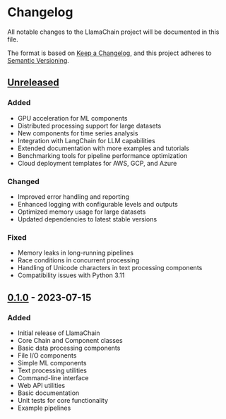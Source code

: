 # Changelog

All notable changes to the LlamaChain project will be documented in this file.

The format is based on [Keep a Changelog](https://keepachangelog.com/en/1.0.0/),
and this project adheres to [Semantic Versioning](https://semver.org/spec/v2.0.0.html).

## [Unreleased]

### Added
- GPU acceleration for ML components
- Distributed processing support for large datasets
- New components for time series analysis
- Integration with LangChain for LLM capabilities
- Extended documentation with more examples and tutorials
- Benchmarking tools for pipeline performance optimization
- Cloud deployment templates for AWS, GCP, and Azure

### Changed
- Improved error handling and reporting
- Enhanced logging with configurable levels and outputs
- Optimized memory usage for large datasets
- Updated dependencies to latest stable versions

### Fixed
- Memory leaks in long-running pipelines
- Race conditions in concurrent processing
- Handling of Unicode characters in text processing components
- Compatibility issues with Python 3.11

## [0.1.0] - 2023-07-15

### Added
- Initial release of LlamaChain
- Core Chain and Component classes
- Basic data processing components
- File I/O components
- Simple ML components
- Text processing utilities
- Command-line interface
- Web API utilities
- Basic documentation
- Unit tests for core functionality
- Example pipelines

[Unreleased]: https://github.com/llamasearch/llamachain/compare/v0.1.0...HEAD
[0.1.0]: https://github.com/llamasearch/llamachain/releases/tag/v0.1.0 